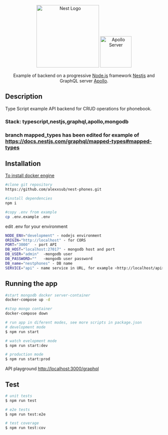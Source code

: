 <p align="center">
  <a href="http://nestjs.com/" target="blank"><img src="https://nestjs.com/img/logo-small.svg" width="200" alt="Nest Logo" /></a>
  <a href='https://www.apollographql.com/'><img src='https://user-images.githubusercontent.com/841294/53402609-b97a2180-39ba-11e9-8100-812bab86357c.png' height='100' alt='Apollo Server'></a>
</p>

  <p align="center">Example of backend on a progressive <a href="http://nodejs.org" target="_blank">Node.js</a> framework <a href="http://nestjs.org" target="_blank">Nestjs</a> and GraphQL server <a href="https://www.apollographql.com/" target="_blank">Apollo</a>.</p>
    <p align="center">

## Description

Type Script example API backend for CRUD operations for phonebook.

### Stack: typescript,nestjs,graphql,apollo,mongodb

### branch mapped_types has been edited for example of  <https://docs.nestjs.com/graphql/mapped-types#mapped-types>

## Installation

<a href="https://docs.docker.com/engine/install/" target="_blank">To install docker engine</a>

```bash
#clone git repository
https://github.com/alexxsub/nest-phones.git
```

```bash
#install dependencies
npm i
```

```bash
#copy .env from example
cp .env.example .env
```

edit .env for your environment

```bash
NODE_ENV="development" - nodejs environment
ORIGIN="http://localhost" - for CORS
PORT="3000"  - port API
DB_HOST="localhost:27017" - mongodb host and port
DB_USER="admin"  -mongodb user
DB_PASSWORD=""   -mongodb user password
DB_name="nestphones" - DB name
SERVICE="api" - name service in URL, for example <http://localhost/api>
```

## Running the app

```bash
#start mongodb docker server-container
docker-compose up -d

#stop mongo container
docker-compose down

# run app in diferent modes, see more scripts in package.json
# development mode
$ npm run start

# watch evelopment mode
$ npm run start:dev

# production mode
$ npm run start:prod
```

API playground <http://localhost:3000/graphql>

## Test

```bash
# unit tests
$ npm run test

# e2e tests
$ npm run test:e2e

# test coverage
$ npm run test:cov
```
